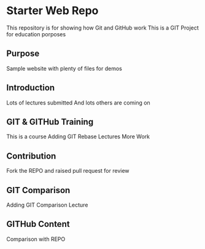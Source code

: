 # Starter Web Repo

This repository is for showing how Git and GitHub work
This is a GIT Project for education porposes

## Purpose

Sample website with plenty of files for demos

## Introduction
Lots of lectures submitted
And lots others are coming on


## GIT & GITHub Training
This is a course
Adding GIT Rebase Lectures
More Work

## Contribution
Fork the REPO and raised pull request for review

## GIT Comparison
Adding GIT Comparison Lecture

## GITHub Content
Comparison with REPO
